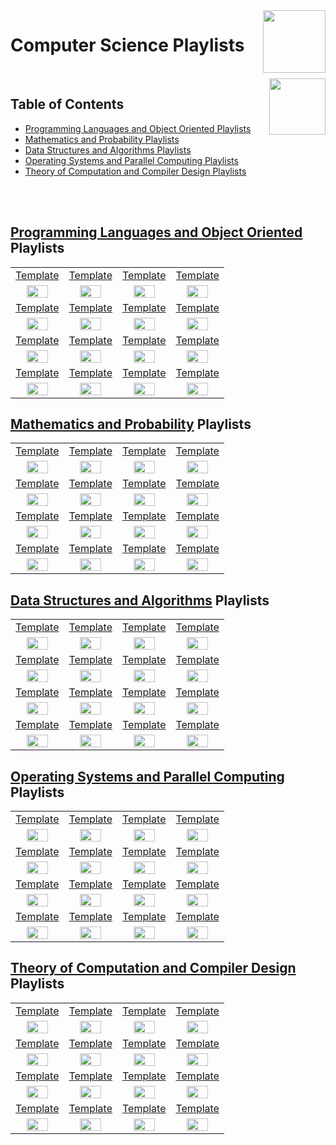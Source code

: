 <img align="right" width="100" src="https://github.com/cs-MohamedAyman/YouTube-Playlists/blob/master/organizations-logos/youtube.jpg">

# Computer Science Playlists

<br>
<img align="right" width="90" height="90" src="https://github.com/cs-MohamedAyman/cs-MohamedAyman/blob/main/repos-logos/agenda.jpg">

## Table of Contents
  * [Programming Languages and Object Oriented Playlists](#Programming-Languages-and-Object-Oriented-Playlists)
  * [Mathematics and Probability Playlists](#Mathematics-and-Probability-Playlists)
  * [Data Structures and Algorithms Playlists](#Data-Structures-and-Algorithms-Playlists)
  * [Operating Systems and Parallel Computing Playlists](#Operating-Systems-and-Parallel-Computing-Playlists)
  * [Theory of Computation and Compiler Design Playlists](#Theory-of-Computation-and-Compiler-Design-Playlists)

<br><br>

## [Programming Languages and Object Oriented](https://github.com/cs-MohamedAyman/YouTube-Playlists/blob/master/Computer-Science-Playlists/Programming-Languages-and-Object-Oriented-Playlists/README.md) Playlists

<table>
    <tbody>
        <tr>
<td align=center width="25%"><a href="https://github.com/cs-MohamedAyman/YouTube-Playlists/blob/master/Computer-Science-Playlists/Programming-Languages-and-Object-Oriented-Playlists/README.md">Template</a></td>
<td align=center width="25%"><a href="https://github.com/cs-MohamedAyman/YouTube-Playlists/blob/master/Computer-Science-Playlists/Programming-Languages-and-Object-Oriented-Playlists/README.md">Template</a></td>
<td align=center width="25%"><a href="https://github.com/cs-MohamedAyman/YouTube-Playlists/blob/master/Computer-Science-Playlists/Programming-Languages-and-Object-Oriented-Playlists/README.md">Template</a></td>
<td align=center width="25%"><a href="https://github.com/cs-MohamedAyman/YouTube-Playlists/blob/master/Computer-Science-Playlists/Programming-Languages-and-Object-Oriented-Playlists/README.md">Template</a></td>
        </tr>
        <tr>
<td align=center width="25%"><img src="https://github.com/cs-MohamedAyman/YouTube-Playlists/blob/master/organizations-logos/image.jpg" width="70%"></img></td>
<td align=center width="25%"><img src="https://github.com/cs-MohamedAyman/YouTube-Playlists/blob/master/organizations-logos/image.jpg" width="70%"></img></td>
<td align=center width="25%"><img src="https://github.com/cs-MohamedAyman/YouTube-Playlists/blob/master/organizations-logos/image.jpg" width="70%"></img></td>
<td align=center width="25%"><img src="https://github.com/cs-MohamedAyman/YouTube-Playlists/blob/master/organizations-logos/image.jpg" width="70%"></img></td>
        </tr>
        <tr>
<td align=center width="25%"><a href="https://github.com/cs-MohamedAyman/YouTube-Playlists/blob/master/Computer-Science-Playlists/Programming-Languages-and-Object-Oriented-Playlists/README.md">Template</a></td>
<td align=center width="25%"><a href="https://github.com/cs-MohamedAyman/YouTube-Playlists/blob/master/Computer-Science-Playlists/Programming-Languages-and-Object-Oriented-Playlists/README.md">Template</a></td>
<td align=center width="25%"><a href="https://github.com/cs-MohamedAyman/YouTube-Playlists/blob/master/Computer-Science-Playlists/Programming-Languages-and-Object-Oriented-Playlists/README.md">Template</a></td>
<td align=center width="25%"><a href="https://github.com/cs-MohamedAyman/YouTube-Playlists/blob/master/Computer-Science-Playlists/Programming-Languages-and-Object-Oriented-Playlists/README.md">Template</a></td>
        </tr>
        <tr>
<td align=center width="25%"><img src="https://github.com/cs-MohamedAyman/YouTube-Playlists/blob/master/organizations-logos/image.jpg" width="70%"></img></td>
<td align=center width="25%"><img src="https://github.com/cs-MohamedAyman/YouTube-Playlists/blob/master/organizations-logos/image.jpg" width="70%"></img></td>
<td align=center width="25%"><img src="https://github.com/cs-MohamedAyman/YouTube-Playlists/blob/master/organizations-logos/image.jpg" width="70%"></img></td>
<td align=center width="25%"><img src="https://github.com/cs-MohamedAyman/YouTube-Playlists/blob/master/organizations-logos/image.jpg" width="70%"></img></td>
        </tr>
        <tr>
<td align=center width="25%"><a href="https://github.com/cs-MohamedAyman/YouTube-Playlists/blob/master/Computer-Science-Playlists/Programming-Languages-and-Object-Oriented-Playlists/README.md">Template</a></td>
<td align=center width="25%"><a href="https://github.com/cs-MohamedAyman/YouTube-Playlists/blob/master/Computer-Science-Playlists/Programming-Languages-and-Object-Oriented-Playlists/README.md">Template</a></td>
<td align=center width="25%"><a href="https://github.com/cs-MohamedAyman/YouTube-Playlists/blob/master/Computer-Science-Playlists/Programming-Languages-and-Object-Oriented-Playlists/README.md">Template</a></td>
<td align=center width="25%"><a href="https://github.com/cs-MohamedAyman/YouTube-Playlists/blob/master/Computer-Science-Playlists/Programming-Languages-and-Object-Oriented-Playlists/README.md">Template</a></td>
        </tr>
        <tr>
<td align=center width="25%"><img src="https://github.com/cs-MohamedAyman/YouTube-Playlists/blob/master/organizations-logos/image.jpg" width="70%"></img></td>
<td align=center width="25%"><img src="https://github.com/cs-MohamedAyman/YouTube-Playlists/blob/master/organizations-logos/image.jpg" width="70%"></img></td>
<td align=center width="25%"><img src="https://github.com/cs-MohamedAyman/YouTube-Playlists/blob/master/organizations-logos/image.jpg" width="70%"></img></td>
<td align=center width="25%"><img src="https://github.com/cs-MohamedAyman/YouTube-Playlists/blob/master/organizations-logos/image.jpg" width="70%"></img></td>
        </tr>
        <tr>
<td align=center width="25%"><a href="https://github.com/cs-MohamedAyman/YouTube-Playlists/blob/master/Computer-Science-Playlists/Programming-Languages-and-Object-Oriented-Playlists/README.md">Template</a></td>
<td align=center width="25%"><a href="https://github.com/cs-MohamedAyman/YouTube-Playlists/blob/master/Computer-Science-Playlists/Programming-Languages-and-Object-Oriented-Playlists/README.md">Template</a></td>
<td align=center width="25%"><a href="https://github.com/cs-MohamedAyman/YouTube-Playlists/blob/master/Computer-Science-Playlists/Programming-Languages-and-Object-Oriented-Playlists/README.md">Template</a></td>
<td align=center width="25%"><a href="https://github.com/cs-MohamedAyman/YouTube-Playlists/blob/master/Computer-Science-Playlists/Programming-Languages-and-Object-Oriented-Playlists/README.md">Template</a></td>
        </tr>
        <tr>
<td align=center width="25%"><img src="https://github.com/cs-MohamedAyman/YouTube-Playlists/blob/master/organizations-logos/image.jpg" width="70%"></img></td>
<td align=center width="25%"><img src="https://github.com/cs-MohamedAyman/YouTube-Playlists/blob/master/organizations-logos/image.jpg" width="70%"></img></td>
<td align=center width="25%"><img src="https://github.com/cs-MohamedAyman/YouTube-Playlists/blob/master/organizations-logos/image.jpg" width="70%"></img></td>
<td align=center width="25%"><img src="https://github.com/cs-MohamedAyman/YouTube-Playlists/blob/master/organizations-logos/image.jpg" width="70%"></img></td>
        </tr>
    </tbody>
</table>

## [Mathematics and Probability](https://github.com/cs-MohamedAyman/YouTube-Playlists/blob/master/Computer-Science-Playlists/Mathematics-and-Probability-Playlists/README.md) Playlists

<table>
    <tbody>
        <tr>
<td align=center width="25%"><a href="https://github.com/cs-MohamedAyman/YouTube-Playlists/blob/master/Computer-Science-Playlists/Mathematics-and-Probability-Playlists/README.md">Template</a></td>
<td align=center width="25%"><a href="https://github.com/cs-MohamedAyman/YouTube-Playlists/blob/master/Computer-Science-Playlists/Mathematics-and-Probability-Playlists/README.md">Template</a></td>
<td align=center width="25%"><a href="https://github.com/cs-MohamedAyman/YouTube-Playlists/blob/master/Computer-Science-Playlists/Mathematics-and-Probability-Playlists/README.md">Template</a></td>
<td align=center width="25%"><a href="https://github.com/cs-MohamedAyman/YouTube-Playlists/blob/master/Computer-Science-Playlists/Mathematics-and-Probability-Playlists/README.md">Template</a></td>
        </tr>
        <tr>
<td align=center width="25%"><img src="https://github.com/cs-MohamedAyman/YouTube-Playlists/blob/master/organizations-logos/image.jpg" width="70%"></img></td>
<td align=center width="25%"><img src="https://github.com/cs-MohamedAyman/YouTube-Playlists/blob/master/organizations-logos/image.jpg" width="70%"></img></td>
<td align=center width="25%"><img src="https://github.com/cs-MohamedAyman/YouTube-Playlists/blob/master/organizations-logos/image.jpg" width="70%"></img></td>
<td align=center width="25%"><img src="https://github.com/cs-MohamedAyman/YouTube-Playlists/blob/master/organizations-logos/image.jpg" width="70%"></img></td>
        </tr>
        <tr>
<td align=center width="25%"><a href="https://github.com/cs-MohamedAyman/YouTube-Playlists/blob/master/Computer-Science-Playlists/Mathematics-and-Probability-Playlists/README.md">Template</a></td>
<td align=center width="25%"><a href="https://github.com/cs-MohamedAyman/YouTube-Playlists/blob/master/Computer-Science-Playlists/Mathematics-and-Probability-Playlists/README.md">Template</a></td>
<td align=center width="25%"><a href="https://github.com/cs-MohamedAyman/YouTube-Playlists/blob/master/Computer-Science-Playlists/Mathematics-and-Probability-Playlists/README.md">Template</a></td>
<td align=center width="25%"><a href="https://github.com/cs-MohamedAyman/YouTube-Playlists/blob/master/Computer-Science-Playlists/Mathematics-and-Probability-Playlists/README.md">Template</a></td>
        </tr>
        <tr>
<td align=center width="25%"><img src="https://github.com/cs-MohamedAyman/YouTube-Playlists/blob/master/organizations-logos/image.jpg" width="70%"></img></td>
<td align=center width="25%"><img src="https://github.com/cs-MohamedAyman/YouTube-Playlists/blob/master/organizations-logos/image.jpg" width="70%"></img></td>
<td align=center width="25%"><img src="https://github.com/cs-MohamedAyman/YouTube-Playlists/blob/master/organizations-logos/image.jpg" width="70%"></img></td>
<td align=center width="25%"><img src="https://github.com/cs-MohamedAyman/YouTube-Playlists/blob/master/organizations-logos/image.jpg" width="70%"></img></td>
        </tr>
        <tr>
<td align=center width="25%"><a href="https://github.com/cs-MohamedAyman/YouTube-Playlists/blob/master/Computer-Science-Playlists/Mathematics-and-Probability-Playlists/README.md">Template</a></td>
<td align=center width="25%"><a href="https://github.com/cs-MohamedAyman/YouTube-Playlists/blob/master/Computer-Science-Playlists/Mathematics-and-Probability-Playlists/README.md">Template</a></td>
<td align=center width="25%"><a href="https://github.com/cs-MohamedAyman/YouTube-Playlists/blob/master/Computer-Science-Playlists/Mathematics-and-Probability-Playlists/README.md">Template</a></td>
<td align=center width="25%"><a href="https://github.com/cs-MohamedAyman/YouTube-Playlists/blob/master/Computer-Science-Playlists/Mathematics-and-Probability-Playlists/README.md">Template</a></td>
        </tr>
        <tr>
<td align=center width="25%"><img src="https://github.com/cs-MohamedAyman/YouTube-Playlists/blob/master/organizations-logos/image.jpg" width="70%"></img></td>
<td align=center width="25%"><img src="https://github.com/cs-MohamedAyman/YouTube-Playlists/blob/master/organizations-logos/image.jpg" width="70%"></img></td>
<td align=center width="25%"><img src="https://github.com/cs-MohamedAyman/YouTube-Playlists/blob/master/organizations-logos/image.jpg" width="70%"></img></td>
<td align=center width="25%"><img src="https://github.com/cs-MohamedAyman/YouTube-Playlists/blob/master/organizations-logos/image.jpg" width="70%"></img></td>
        </tr>
        <tr>
<td align=center width="25%"><a href="https://github.com/cs-MohamedAyman/YouTube-Playlists/blob/master/Computer-Science-Playlists/Mathematics-and-Probability-Playlists/README.md">Template</a></td>
<td align=center width="25%"><a href="https://github.com/cs-MohamedAyman/YouTube-Playlists/blob/master/Computer-Science-Playlists/Mathematics-and-Probability-Playlists/README.md">Template</a></td>
<td align=center width="25%"><a href="https://github.com/cs-MohamedAyman/YouTube-Playlists/blob/master/Computer-Science-Playlists/Mathematics-and-Probability-Playlists/README.md">Template</a></td>
<td align=center width="25%"><a href="https://github.com/cs-MohamedAyman/YouTube-Playlists/blob/master/Computer-Science-Playlists/Mathematics-and-Probability-Playlists/README.md">Template</a></td>
        </tr>
        <tr>
<td align=center width="25%"><img src="https://github.com/cs-MohamedAyman/YouTube-Playlists/blob/master/organizations-logos/image.jpg" width="70%"></img></td>
<td align=center width="25%"><img src="https://github.com/cs-MohamedAyman/YouTube-Playlists/blob/master/organizations-logos/image.jpg" width="70%"></img></td>
<td align=center width="25%"><img src="https://github.com/cs-MohamedAyman/YouTube-Playlists/blob/master/organizations-logos/image.jpg" width="70%"></img></td>
<td align=center width="25%"><img src="https://github.com/cs-MohamedAyman/YouTube-Playlists/blob/master/organizations-logos/image.jpg" width="70%"></img></td>
        </tr>
    </tbody>
</table>

## [Data Structures and Algorithms](https://github.com/cs-MohamedAyman/YouTube-Playlists/blob/master/Computer-Science-Playlists/Data-Structures-and-Algorithms-Analysis-Playlists/README.md) Playlists

<table>
    <tbody>
        <tr>
<td align=center width="25%"><a href="https://github.com/cs-MohamedAyman/YouTube-Playlists/blob/master/Computer-Science-Playlists/Data-Structures-and-Algorithms-Analysis-Playlists/README.md">Template</a></td>
<td align=center width="25%"><a href="https://github.com/cs-MohamedAyman/YouTube-Playlists/blob/master/Computer-Science-Playlists/Data-Structures-and-Algorithms-Analysis-Playlists/README.md">Template</a></td>
<td align=center width="25%"><a href="https://github.com/cs-MohamedAyman/YouTube-Playlists/blob/master/Computer-Science-Playlists/Data-Structures-and-Algorithms-Analysis-Playlists/README.md">Template</a></td>
<td align=center width="25%"><a href="https://github.com/cs-MohamedAyman/YouTube-Playlists/blob/master/Computer-Science-Playlists/Data-Structures-and-Algorithms-Analysis-Playlists/README.md">Template</a></td>
        </tr>
        <tr>
<td align=center width="25%"><img src="https://github.com/cs-MohamedAyman/YouTube-Playlists/blob/master/organizations-logos/image.jpg" width="70%"></img></td>
<td align=center width="25%"><img src="https://github.com/cs-MohamedAyman/YouTube-Playlists/blob/master/organizations-logos/image.jpg" width="70%"></img></td>
<td align=center width="25%"><img src="https://github.com/cs-MohamedAyman/YouTube-Playlists/blob/master/organizations-logos/image.jpg" width="70%"></img></td>
<td align=center width="25%"><img src="https://github.com/cs-MohamedAyman/YouTube-Playlists/blob/master/organizations-logos/image.jpg" width="70%"></img></td>
        </tr>
        <tr>
<td align=center width="25%"><a href="https://github.com/cs-MohamedAyman/YouTube-Playlists/blob/master/Computer-Science-Playlists/Data-Structures-and-Algorithms-Analysis-Playlists/README.md">Template</a></td>
<td align=center width="25%"><a href="https://github.com/cs-MohamedAyman/YouTube-Playlists/blob/master/Computer-Science-Playlists/Data-Structures-and-Algorithms-Analysis-Playlists/README.md">Template</a></td>
<td align=center width="25%"><a href="https://github.com/cs-MohamedAyman/YouTube-Playlists/blob/master/Computer-Science-Playlists/Data-Structures-and-Algorithms-Analysis-Playlists/README.md">Template</a></td>
<td align=center width="25%"><a href="https://github.com/cs-MohamedAyman/YouTube-Playlists/blob/master/Computer-Science-Playlists/Data-Structures-and-Algorithms-Analysis-Playlists/README.md">Template</a></td>
        </tr>
        <tr>
<td align=center width="25%"><img src="https://github.com/cs-MohamedAyman/YouTube-Playlists/blob/master/organizations-logos/image.jpg" width="70%"></img></td>
<td align=center width="25%"><img src="https://github.com/cs-MohamedAyman/YouTube-Playlists/blob/master/organizations-logos/image.jpg" width="70%"></img></td>
<td align=center width="25%"><img src="https://github.com/cs-MohamedAyman/YouTube-Playlists/blob/master/organizations-logos/image.jpg" width="70%"></img></td>
<td align=center width="25%"><img src="https://github.com/cs-MohamedAyman/YouTube-Playlists/blob/master/organizations-logos/image.jpg" width="70%"></img></td>
        </tr>
        <tr>
<td align=center width="25%"><a href="https://github.com/cs-MohamedAyman/YouTube-Playlists/blob/master/Computer-Science-Playlists/Data-Structures-and-Algorithms-Analysis-Playlists/README.md">Template</a></td>
<td align=center width="25%"><a href="https://github.com/cs-MohamedAyman/YouTube-Playlists/blob/master/Computer-Science-Playlists/Data-Structures-and-Algorithms-Analysis-Playlists/README.md">Template</a></td>
<td align=center width="25%"><a href="https://github.com/cs-MohamedAyman/YouTube-Playlists/blob/master/Computer-Science-Playlists/Data-Structures-and-Algorithms-Analysis-Playlists/README.md">Template</a></td>
<td align=center width="25%"><a href="https://github.com/cs-MohamedAyman/YouTube-Playlists/blob/master/Computer-Science-Playlists/Data-Structures-and-Algorithms-Analysis-Playlists/README.md">Template</a></td>
        </tr>
        <tr>
<td align=center width="25%"><img src="https://github.com/cs-MohamedAyman/YouTube-Playlists/blob/master/organizations-logos/image.jpg" width="70%"></img></td>
<td align=center width="25%"><img src="https://github.com/cs-MohamedAyman/YouTube-Playlists/blob/master/organizations-logos/image.jpg" width="70%"></img></td>
<td align=center width="25%"><img src="https://github.com/cs-MohamedAyman/YouTube-Playlists/blob/master/organizations-logos/image.jpg" width="70%"></img></td>
<td align=center width="25%"><img src="https://github.com/cs-MohamedAyman/YouTube-Playlists/blob/master/organizations-logos/image.jpg" width="70%"></img></td>
        </tr>
        <tr>
<td align=center width="25%"><a href="https://github.com/cs-MohamedAyman/YouTube-Playlists/blob/master/Computer-Science-Playlists/Data-Structures-and-Algorithms-Analysis-Playlists/README.md">Template</a></td>
<td align=center width="25%"><a href="https://github.com/cs-MohamedAyman/YouTube-Playlists/blob/master/Computer-Science-Playlists/Data-Structures-and-Algorithms-Analysis-Playlists/README.md">Template</a></td>
<td align=center width="25%"><a href="https://github.com/cs-MohamedAyman/YouTube-Playlists/blob/master/Computer-Science-Playlists/Data-Structures-and-Algorithms-Analysis-Playlists/README.md">Template</a></td>
<td align=center width="25%"><a href="https://github.com/cs-MohamedAyman/YouTube-Playlists/blob/master/Computer-Science-Playlists/Data-Structures-and-Algorithms-Analysis-Playlists/README.md">Template</a></td>
        </tr>
        <tr>
<td align=center width="25%"><img src="https://github.com/cs-MohamedAyman/YouTube-Playlists/blob/master/organizations-logos/image.jpg" width="70%"></img></td>
<td align=center width="25%"><img src="https://github.com/cs-MohamedAyman/YouTube-Playlists/blob/master/organizations-logos/image.jpg" width="70%"></img></td>
<td align=center width="25%"><img src="https://github.com/cs-MohamedAyman/YouTube-Playlists/blob/master/organizations-logos/image.jpg" width="70%"></img></td>
<td align=center width="25%"><img src="https://github.com/cs-MohamedAyman/YouTube-Playlists/blob/master/organizations-logos/image.jpg" width="70%"></img></td>
        </tr>
    </tbody>
</table>

## [Operating Systems and Parallel Computing](https://github.com/cs-MohamedAyman/YouTube-Playlists/blob/master/Computer-Science-Playlists/Operating-Systems-and-Parallel-Computing-Playlists/README.md) Playlists

<table>
    <tbody>
        <tr>
<td align=center width="25%"><a href="https://github.com/cs-MohamedAyman/YouTube-Playlists/blob/master/Computer-Science-Playlists/Operating Systems and Parallel Computing Playlists/README.md">Template</a></td>
<td align=center width="25%"><a href="https://github.com/cs-MohamedAyman/YouTube-Playlists/blob/master/Computer-Science-Playlists/Operating Systems and Parallel Computing Playlists/README.md">Template</a></td>
<td align=center width="25%"><a href="https://github.com/cs-MohamedAyman/YouTube-Playlists/blob/master/Computer-Science-Playlists/Operating Systems and Parallel Computing Playlists/README.md">Template</a></td>
<td align=center width="25%"><a href="https://github.com/cs-MohamedAyman/YouTube-Playlists/blob/master/Computer-Science-Playlists/Operating Systems and Parallel Computing Playlists/README.md">Template</a></td>
        </tr>
        <tr>
<td align=center width="25%"><img src="https://github.com/cs-MohamedAyman/YouTube-Playlists/blob/master/organizations-logos/image.jpg" width="70%"></img></td>
<td align=center width="25%"><img src="https://github.com/cs-MohamedAyman/YouTube-Playlists/blob/master/organizations-logos/image.jpg" width="70%"></img></td>
<td align=center width="25%"><img src="https://github.com/cs-MohamedAyman/YouTube-Playlists/blob/master/organizations-logos/image.jpg" width="70%"></img></td>
<td align=center width="25%"><img src="https://github.com/cs-MohamedAyman/YouTube-Playlists/blob/master/organizations-logos/image.jpg" width="70%"></img></td>
        </tr>
        <tr>
<td align=center width="25%"><a href="https://github.com/cs-MohamedAyman/YouTube-Playlists/blob/master/Computer-Science-Playlists/Operating Systems and Parallel Computing Playlists/README.md">Template</a></td>
<td align=center width="25%"><a href="https://github.com/cs-MohamedAyman/YouTube-Playlists/blob/master/Computer-Science-Playlists/Operating Systems and Parallel Computing Playlists/README.md">Template</a></td>
<td align=center width="25%"><a href="https://github.com/cs-MohamedAyman/YouTube-Playlists/blob/master/Computer-Science-Playlists/Operating Systems and Parallel Computing Playlists/README.md">Template</a></td>
<td align=center width="25%"><a href="https://github.com/cs-MohamedAyman/YouTube-Playlists/blob/master/Computer-Science-Playlists/Operating Systems and Parallel Computing Playlists/README.md">Template</a></td>
        </tr>
        <tr>
<td align=center width="25%"><img src="https://github.com/cs-MohamedAyman/YouTube-Playlists/blob/master/organizations-logos/image.jpg" width="70%"></img></td>
<td align=center width="25%"><img src="https://github.com/cs-MohamedAyman/YouTube-Playlists/blob/master/organizations-logos/image.jpg" width="70%"></img></td>
<td align=center width="25%"><img src="https://github.com/cs-MohamedAyman/YouTube-Playlists/blob/master/organizations-logos/image.jpg" width="70%"></img></td>
<td align=center width="25%"><img src="https://github.com/cs-MohamedAyman/YouTube-Playlists/blob/master/organizations-logos/image.jpg" width="70%"></img></td>
        </tr>
        <tr>
<td align=center width="25%"><a href="https://github.com/cs-MohamedAyman/YouTube-Playlists/blob/master/Computer-Science-Playlists/Operating Systems and Parallel Computing Playlists/README.md">Template</a></td>
<td align=center width="25%"><a href="https://github.com/cs-MohamedAyman/YouTube-Playlists/blob/master/Computer-Science-Playlists/Operating Systems and Parallel Computing Playlists/README.md">Template</a></td>
<td align=center width="25%"><a href="https://github.com/cs-MohamedAyman/YouTube-Playlists/blob/master/Computer-Science-Playlists/Operating Systems and Parallel Computing Playlists/README.md">Template</a></td>
<td align=center width="25%"><a href="https://github.com/cs-MohamedAyman/YouTube-Playlists/blob/master/Computer-Science-Playlists/Operating Systems and Parallel Computing Playlists/README.md">Template</a></td>
        </tr>
        <tr>
<td align=center width="25%"><img src="https://github.com/cs-MohamedAyman/YouTube-Playlists/blob/master/organizations-logos/image.jpg" width="70%"></img></td>
<td align=center width="25%"><img src="https://github.com/cs-MohamedAyman/YouTube-Playlists/blob/master/organizations-logos/image.jpg" width="70%"></img></td>
<td align=center width="25%"><img src="https://github.com/cs-MohamedAyman/YouTube-Playlists/blob/master/organizations-logos/image.jpg" width="70%"></img></td>
<td align=center width="25%"><img src="https://github.com/cs-MohamedAyman/YouTube-Playlists/blob/master/organizations-logos/image.jpg" width="70%"></img></td>
        </tr>
        <tr>
<td align=center width="25%"><a href="https://github.com/cs-MohamedAyman/YouTube-Playlists/blob/master/Computer-Science-Playlists/Operating Systems and Parallel Computing Playlists/README.md">Template</a></td>
<td align=center width="25%"><a href="https://github.com/cs-MohamedAyman/YouTube-Playlists/blob/master/Computer-Science-Playlists/Operating Systems and Parallel Computing Playlists/README.md">Template</a></td>
<td align=center width="25%"><a href="https://github.com/cs-MohamedAyman/YouTube-Playlists/blob/master/Computer-Science-Playlists/Operating Systems and Parallel Computing Playlists/README.md">Template</a></td>
<td align=center width="25%"><a href="https://github.com/cs-MohamedAyman/YouTube-Playlists/blob/master/Computer-Science-Playlists/Operating Systems and Parallel Computing Playlists/README.md">Template</a></td>
        </tr>
        <tr>
<td align=center width="25%"><img src="https://github.com/cs-MohamedAyman/YouTube-Playlists/blob/master/organizations-logos/image.jpg" width="70%"></img></td>
<td align=center width="25%"><img src="https://github.com/cs-MohamedAyman/YouTube-Playlists/blob/master/organizations-logos/image.jpg" width="70%"></img></td>
<td align=center width="25%"><img src="https://github.com/cs-MohamedAyman/YouTube-Playlists/blob/master/organizations-logos/image.jpg" width="70%"></img></td>
<td align=center width="25%"><img src="https://github.com/cs-MohamedAyman/YouTube-Playlists/blob/master/organizations-logos/image.jpg" width="70%"></img></td>
        </tr>
    </tbody>
</table>

## [Theory of Computation and Compiler Design](https://github.com/cs-MohamedAyman/YouTube-Playlists/blob/master/Computer-Science-Playlists/Theory-of-Computation-and-Compiler-Design-Playlists/README.md) Playlists

<table>
    <tbody>
        <tr>
<td align=center width="25%"><a href="https://github.com/cs-MohamedAyman/YouTube-Playlists/blob/master/Computer-Science-Playlists/Theory-of-Computation-and-Compiler-Design-Playlists/README.md">Template</a></td>
<td align=center width="25%"><a href="https://github.com/cs-MohamedAyman/YouTube-Playlists/blob/master/Computer-Science-Playlists/Theory-of-Computation-and-Compiler-Design-Playlists/README.md">Template</a></td>
<td align=center width="25%"><a href="https://github.com/cs-MohamedAyman/YouTube-Playlists/blob/master/Computer-Science-Playlists/Theory-of-Computation-and-Compiler-Design-Playlists/README.md">Template</a></td>
<td align=center width="25%"><a href="https://github.com/cs-MohamedAyman/YouTube-Playlists/blob/master/Computer-Science-Playlists/Theory-of-Computation-and-Compiler-Design-Playlists/README.md">Template</a></td>
        </tr>
        <tr>
<td align=center width="25%"><img src="https://github.com/cs-MohamedAyman/YouTube-Playlists/blob/master/organizations-logos/image.jpg" width="70%"></img></td>
<td align=center width="25%"><img src="https://github.com/cs-MohamedAyman/YouTube-Playlists/blob/master/organizations-logos/image.jpg" width="70%"></img></td>
<td align=center width="25%"><img src="https://github.com/cs-MohamedAyman/YouTube-Playlists/blob/master/organizations-logos/image.jpg" width="70%"></img></td>
<td align=center width="25%"><img src="https://github.com/cs-MohamedAyman/YouTube-Playlists/blob/master/organizations-logos/image.jpg" width="70%"></img></td>
        </tr>
        <tr>
<td align=center width="25%"><a href="https://github.com/cs-MohamedAyman/YouTube-Playlists/blob/master/Computer-Science-Playlists/Theory-of-Computation-and-Compiler-Design-Playlists/README.md">Template</a></td>
<td align=center width="25%"><a href="https://github.com/cs-MohamedAyman/YouTube-Playlists/blob/master/Computer-Science-Playlists/Theory-of-Computation-and-Compiler-Design-Playlists/README.md">Template</a></td>
<td align=center width="25%"><a href="https://github.com/cs-MohamedAyman/YouTube-Playlists/blob/master/Computer-Science-Playlists/Theory-of-Computation-and-Compiler-Design-Playlists/README.md">Template</a></td>
<td align=center width="25%"><a href="https://github.com/cs-MohamedAyman/YouTube-Playlists/blob/master/Computer-Science-Playlists/Theory-of-Computation-and-Compiler-Design-Playlists/README.md">Template</a></td>
        </tr>
        <tr>
<td align=center width="25%"><img src="https://github.com/cs-MohamedAyman/YouTube-Playlists/blob/master/organizations-logos/image.jpg" width="70%"></img></td>
<td align=center width="25%"><img src="https://github.com/cs-MohamedAyman/YouTube-Playlists/blob/master/organizations-logos/image.jpg" width="70%"></img></td>
<td align=center width="25%"><img src="https://github.com/cs-MohamedAyman/YouTube-Playlists/blob/master/organizations-logos/image.jpg" width="70%"></img></td>
<td align=center width="25%"><img src="https://github.com/cs-MohamedAyman/YouTube-Playlists/blob/master/organizations-logos/image.jpg" width="70%"></img></td>
        </tr>
        <tr>
<td align=center width="25%"><a href="https://github.com/cs-MohamedAyman/YouTube-Playlists/blob/master/Computer-Science-Playlists/Theory-of-Computation-and-Compiler-Design-Playlists/README.md">Template</a></td>
<td align=center width="25%"><a href="https://github.com/cs-MohamedAyman/YouTube-Playlists/blob/master/Computer-Science-Playlists/Theory-of-Computation-and-Compiler-Design-Playlists/README.md">Template</a></td>
<td align=center width="25%"><a href="https://github.com/cs-MohamedAyman/YouTube-Playlists/blob/master/Computer-Science-Playlists/Theory-of-Computation-and-Compiler-Design-Playlists/README.md">Template</a></td>
<td align=center width="25%"><a href="https://github.com/cs-MohamedAyman/YouTube-Playlists/blob/master/Computer-Science-Playlists/Theory-of-Computation-and-Compiler-Design-Playlists/README.md">Template</a></td>
        </tr>
        <tr>
<td align=center width="25%"><img src="https://github.com/cs-MohamedAyman/YouTube-Playlists/blob/master/organizations-logos/image.jpg" width="70%"></img></td>
<td align=center width="25%"><img src="https://github.com/cs-MohamedAyman/YouTube-Playlists/blob/master/organizations-logos/image.jpg" width="70%"></img></td>
<td align=center width="25%"><img src="https://github.com/cs-MohamedAyman/YouTube-Playlists/blob/master/organizations-logos/image.jpg" width="70%"></img></td>
<td align=center width="25%"><img src="https://github.com/cs-MohamedAyman/YouTube-Playlists/blob/master/organizations-logos/image.jpg" width="70%"></img></td>
        </tr>
        <tr>
<td align=center width="25%"><a href="https://github.com/cs-MohamedAyman/YouTube-Playlists/blob/master/Computer-Science-Playlists/Theory-of-Computation-and-Compiler-Design-Playlists/README.md">Template</a></td>
<td align=center width="25%"><a href="https://github.com/cs-MohamedAyman/YouTube-Playlists/blob/master/Computer-Science-Playlists/Theory-of-Computation-and-Compiler-Design-Playlists/README.md">Template</a></td>
<td align=center width="25%"><a href="https://github.com/cs-MohamedAyman/YouTube-Playlists/blob/master/Computer-Science-Playlists/Theory-of-Computation-and-Compiler-Design-Playlists/README.md">Template</a></td>
<td align=center width="25%"><a href="https://github.com/cs-MohamedAyman/YouTube-Playlists/blob/master/Computer-Science-Playlists/Theory-of-Computation-and-Compiler-Design-Playlists/README.md">Template</a></td>
        </tr>
        <tr>
<td align=center width="25%"><img src="https://github.com/cs-MohamedAyman/YouTube-Playlists/blob/master/organizations-logos/image.jpg" width="70%"></img></td>
<td align=center width="25%"><img src="https://github.com/cs-MohamedAyman/YouTube-Playlists/blob/master/organizations-logos/image.jpg" width="70%"></img></td>
<td align=center width="25%"><img src="https://github.com/cs-MohamedAyman/YouTube-Playlists/blob/master/organizations-logos/image.jpg" width="70%"></img></td>
<td align=center width="25%"><img src="https://github.com/cs-MohamedAyman/YouTube-Playlists/blob/master/organizations-logos/image.jpg" width="70%"></img></td>
        </tr>
    </tbody>
</table>
